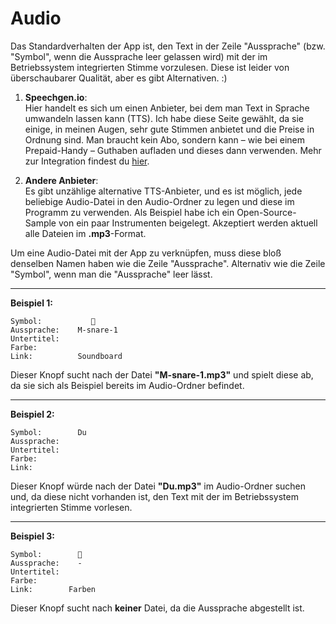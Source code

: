# Audio

Das Standardverhalten der App ist, den Text in der Zeile "Aussprache" (bzw. "Symbol", wenn die Aussprache leer gelassen wird) mit der im Betriebssystem integrierten Stimme vorzulesen. Diese ist leider von überschaubarer Qualität, aber es gibt Alternativen. :)

1. **Speechgen.io**:  
   Hier handelt es sich um einen Anbieter, bei dem man Text in Sprache umwandeln lassen kann (TTS). Ich habe diese Seite gewählt, da sie einige, in meinen Augen, sehr gute Stimmen anbietet und die Preise in Ordnung sind. Man braucht kein Abo, sondern kann – wie bei einem Prepaid-Handy – Guthaben aufladen und dieses dann verwenden. Mehr zur Integration findest du [hier](https://github.com/c-smo/TalkTree-Edit/blob/main/TalkTree-Edit/Anleitungen/Einstellungen/Speechgen.md).

2. **Andere Anbieter**:  
   Es gibt unzählige alternative TTS-Anbieter, und es ist möglich, jede beliebige Audio-Datei in den Audio-Ordner zu legen und diese im Programm zu verwenden. Als Beispiel habe ich ein Open-Source-Sample von ein paar Instrumenten beigelegt. Akzeptiert werden aktuell alle Dateien im **.mp3**-Format.

Um eine Audio-Datei mit der App zu verknüpfen, muss diese bloß denselben Namen haben wie die Zeile "Aussprache". Alternativ wie die Zeile "Symbol", wenn man die "Aussprache" leer lässt.

---

**Beispiel 1:**

```
Symbol:           🥁
Aussprache:    M-snare-1
Untertitel:
Farbe:
Link:          Soundboard
```

Dieser Knopf sucht nach der Datei **"M-snare-1.mp3"** und spielt diese ab, da sie sich als Beispiel bereits im Audio-Ordner befindet.

---

**Beispiel 2:**

```
Symbol:        Du
Aussprache:
Untertitel:
Farbe:
Link:
```

Dieser Knopf würde nach der Datei **"Du.mp3"** im Audio-Ordner suchen und, da diese nicht vorhanden ist, den Text mit der im Betriebssystem integrierten Stimme vorlesen.

---

**Beispiel 3:**

```
Symbol:        🌈
Aussprache:    -
Untertitel:
Farbe:
Link:        Farben
```

Dieser Knopf sucht nach **keiner** Datei, da die Aussprache abgestellt ist.
